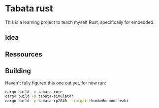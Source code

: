 # Tabata rust

This is a learning project to teach myself Rust, specifically for embedded.

## Idea

## Ressources

## Building

Haven't fully figured this one out yet, for now run:

```sh
cargo build -p tabata-core
cargo build -p tabata-simulator
cargo build -p tabata-rp2040 --target thumbv6m-none-eabi
```